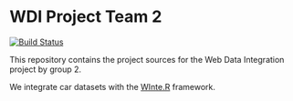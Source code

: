 # WDI Project Team 2

[![Build Status](https://travis-ci.org/Steffen911/WDI-Project.svg?branch=master)](https://travis-ci.org/Steffen911/WDI-Project)

This repository contains the project sources for the Web Data Integration project by group 2.

We integrate car datasets with the [WInte.R](https://github.com/olehmberg/winter) framework.